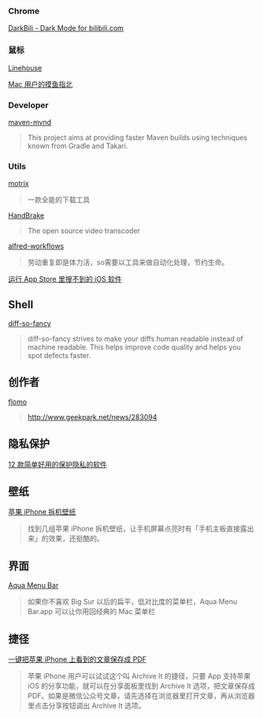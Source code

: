 ### Chrome

[DarkBili - Dark Mode for bilibili.com](https://chromewebstore.google.com/detail/darkbili-dark-mode-for-bi/kpjklikhldpeiibfhadeogaaeenhffba)

### 鼠标
[Linehouse](https://linearmouse.cn/)

[Mac 用户的摸鱼指北](https://sspai.com/post/75805)

### Developer
[maven-mvnd](https://github.com/apache/maven-mvnd#install-using-homebrew)
>This project aims at providing faster Maven builds using techniques known from Gradle and Takari.

### Utils
[motrix](https://motrix.app/zh-CN/)
>一款全能的下载工具

[HandBrake](https://handbrake.fr/rotation.php?file=HandBrake-1.5.1.dmg)
>The open source video transcoder

[alfred-workflows](https://github.com/alanhg/alfred-workflows/blob/master/README-zh.md)
>劳动重复即是体力活，so需要以工具来做自动化处理，节约生命。

[运行 App Store 里搜不到的 iOS 软件](https://www.youtube.com/watch?v=Juf08wiTkaQ&ab_channel=Mac%E4%BA%91%E8%AF%BE%E5%A0%82)

## Shell

[diff-so-fancy](https://github.com/so-fancy/diff-so-fancy)
>diff-so-fancy strives to make your diffs human readable instead of machine readable. This helps improve code quality and helps you spot defects faster.

## 创作者

[flomo](https://help.flomoapp.com/)
>http://www.geekpark.net/news/283094

## 隐私保护

[12 款简单好用的保护隐私的软件](https://linux.cn/article-14337-1.html)

## 壁纸

[苹果 iPhone 拆机壁纸](https://basicappleguy.com/basicappleblog/iphone-13-pro-schematic)
>找到几组苹果 iPhone 拆机壁纸，让手机屏幕点亮时有「手机主板直接露出来」的效果，还挺酷的。

## 界面

[Aqua Menu Bar](https://www.v2ex.com/t/892877#reply0)
>如果你不喜欢 Big Sur 以后的扁平，低对比度的菜单栏，Aqua Menu Bar.app 可以让你用回经典的 Mac 菜单栏

## 捷径

[一键把苹果 iPhone 上看到的文章保存成 PDF ](https://www.mac52ipod.cn/post/apple-iphone-ios-shortcuts-archive-it-save-webpage-to-pdf.php)
>苹果 iPhone 用户可以试试这个叫 Archive It 的捷径，只要 App 支持苹果 iOS 的分享功能，就可以在分享面板里找到 Archive It 选项，把文章保存成 PDF。如果是微信公众号文章，请先选择在浏览器里打开文章，再从浏览器里点击分享按钮调出 Archive It 选项。
